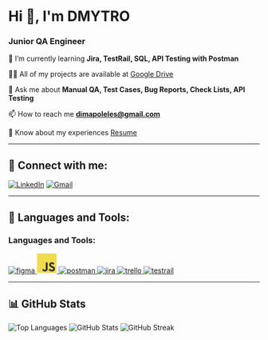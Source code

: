 # Hi 👋, I'm DMYTRO  
### Junior QA Engineer  

🌱 I’m currently learning **Jira, TestRail, SQL, API Testing with Postman**  

👨‍💻 All of my projects are available at [Google Drive](https://drive.google.com/drive/folders/1W_Refnu0gI7lo3eHgzvq_LfodzYfj9aG?usp=sharing)  

💬 Ask me about **Manual QA, Test Cases, Bug Reports, Check Lists, API Testing**  

📫 How to reach me **dimapoleles@gmail.com**  

📄 Know about my experiences [Resume](https://docs.google.com/document/d/1jOvK6x_wDyHaKSFsdFa9wcAxF_bgRNbU/edit?usp=sharing&ouid=106701343994507396058&rtpof=true&sd=true)  

---

## 📲 Connect with me:  

[![LinkedIn](https://img.shields.io/badge/LinkedIn-Profile-blue?style=for-the-badge&logo=linkedin)](https://www.linkedin.com/in/dmytro-polesovoi-a97640343)
[![Gmail](https://img.shields.io/badge/Gmail-Email-red?style=for-the-badge&logo=gmail)](mailto:dimapoleles@gmail.com)

---

## 🔧 Languages and Tools:  
<h3 align="left">Languages and Tools:</h3>
<p align="left">
  <a href="https://www.figma.com/" target="_blank" rel="noreferrer">
    <img src="https://www.vectorlogo.zone/logos/figma/figma-icon.svg" alt="figma" width="40" height="40"/>
  </a> 
  <a href="https://developer.mozilla.org/en-US/docs/Web/JavaScript" target="_blank" rel="noreferrer">
    <img src="https://raw.githubusercontent.com/devicons/devicon/master/icons/javascript/javascript-original.svg" alt="javascript" width="40" height="40"/>
  </a> 
  <a href="https://postman.com" target="_blank" rel="noreferrer">
    <img src="https://www.vectorlogo.zone/logos/getpostman/getpostman-icon.svg" alt="postman" width="40" height="40"/>
  </a> 
  <a href="https://www.atlassian.com/software/jira" target="_blank" rel="noopener">
    <img src="https://logos-world.net/wp-content/uploads/2021/02/Jira-Logo.png" alt="jira" width="100" height="40"/>
  </a>
  <a href="https://trello.com/" target="_blank" rel="noreferrer">
    <img src="https://www.vectorlogo.zone/logos/trello/trello-icon.svg" alt="trello" width="40" height="40"/>
  </a> 
  <a href="https://www.testrail.com/" target="_blank" rel="noreferrer">
    <img src="https://encrypted-tbn0.gstatic.com/images?q=tbn:ANd9GcSk3Od3udlZ3OGQprOdBuJoc53vQ0iZvbSvtA&s" alt="testrail" width="40" height="40"/>
  </a> 
</p>

---

 ## 📊 GitHub Stats  
<p align="left">  
  <img src="https://github-readme-stats.vercel.app/api/top-langs?username=dmitrixqa&show_icons=true&locale=en&layout=compact" alt="Top Languages" />  
  <img src="https://github-readme-stats.vercel.app/api?username=dmitrixqa&show_icons=true&locale=en" alt="GitHub Stats" />  
  <img src="https://streak-stats.demolab.com?user=dmitrixqa" alt="GitHub Streak" />  
</p>
